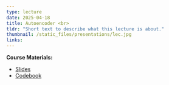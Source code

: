 ```yaml
---
type: lecture
date: 2025-04-18
title: Autoencoder <br> 
tldr: "Short text to describe what this lecture is about."
thumbnail: /static_files/presentations/lec.jpg
links: 
---
```

**Course Materials:**
- [Slides](https://ml-graph.github.io/spring-2025/static_files/presentations/slides/2-Gen-AE.pdf)
- [Codebook](https://ml-graph.github.io/spring-2025/static_files/codes/2-Gen-AE.ipynb)
